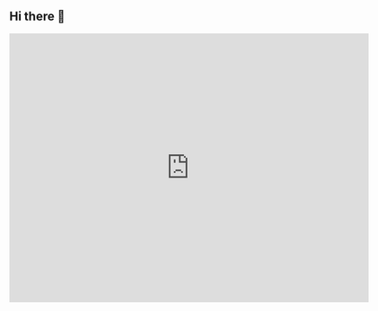 ## Hi there 👋

<!--
**cvrseq/cvrseq** is a ✨ _special_ ✨ repository because its `README.md` (this file) appears on your GitHub profile.

Here are some ideas to get you started:

- 🔭 I’m currently working on ...
- 🌱 I’m currently learning ...
- 👯 I’m looking to collaborate on ...
- 🤔 I’m looking for help with ...
- 💬 Ask me about ...
- 📫 How to reach me: ...
- 😄 Pronouns: ...
- ⚡ Fun fact: ...
-->
<iframe width="640" height="480" src="https://sketchfab.com/3d-models/cvrseq-2024-github-skyline-5c8674c08eba4bbb9a4e7889b569e589" frameborder="0"></iframe>

